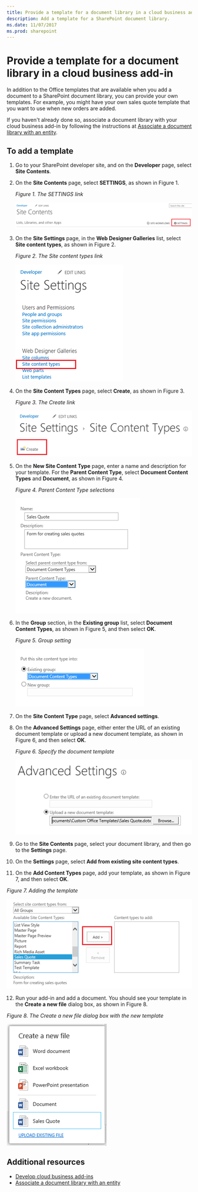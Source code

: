 ```yaml
---
title: Provide a template for a document library in a cloud business add-in
description: Add a template for a SharePoint document library.
ms.date: 11/07/2017
ms.prod: sharepoint
---
```


# Provide a template for a document library in a cloud business add-in

In addition to the Office templates that are available when you add a document to a SharePoint document library, you can provide your own templates. For example, you might have your own sales quote template that you want to use when new orders are added.

If you haven't already done so, associate a document library with your cloud business add-in by following the instructions at [Associate a document library with an entity](associate-a-document-library-with-an-entity.md).

## To add a template

1. Go to your SharePoint developer site, and on the **Developer** page, select **Site Contents**.

2. On the **Site Contents** page, select **SETTINGS**, as shown in Figure 1.
    
   *Figure 1. The SETTINGS link*

   ![Site Settings link](../images/CBA_IM_8b.PNG)

3. On the **Site Settings** page, in the **Web Designer Galleries** list, select **Site content types**, as shown in Figure 2.
    
   *Figure 2. The Site content types link*

   ![Site content types link](../images/CBA_IM_26.PNG)
 
4. On the **Site Content Types** page, select **Create**, as shown in Figure 3.
    
   *Figure 3. The Create link*

   ![Create link](../images/CBA_IM_27.PNG)
 
5. On the **New Site Content Type** page, enter a name and description for your template. For the **Parent Content Type**, select **Document Content Types** and **Document**, as shown in Figure 4.
    
   *Figure 4. Parent Content Type selections*

   ![Parent Content Type selections](../images/CBA_IM_28.PNG)

6. In the **Group** section, in the **Existing group** list, select **Document Content Types**, as shown in Figure 5, and then select **OK**.
    
   *Figure 5. Group setting*

   ![Group setting](../images/CBA_IM_28a.PNG)

7. On the **Site Content Type** page, select **Advanced settings**.

8. On the **Advanced Settings** page, either enter the URL of an existing document template or upload a new document template, as shown in Figure 6, and then select **OK**.
    
   *Figure 6. Specify the document template*

   ![Specify the document template](../images/CBA_IM_29.PNG)

9. Go to the **Site Contents** page, select your document library, and then go to the **Settings** page.

10. On the **Settings** page, select **Add from existing site content types**.

11. On the **Add Content Types** page, add your template, as shown in Figure 7, and then select **OK**.
    
   *Figure 7. Adding the template*

   ![Adding the template](../images/CBA_IM_29a.PNG)

12. Run your add-in and add a document. You should see your template in the **Create a new file** dialog box, as shown in Figure 8.
    
   *Figure 8. The Create a new file dialog box with the new template*

   ![The Create a new file dialog with the new template](../images/CBA_IM_30.PNG)


## Additional resources
<a name="bk_addresources"> </a>

- [Develop cloud business add-ins](develop-cloud-business-add-ins.md)
- [Associate a document library with an entity](associate-a-document-library-with-an-entity.md)
    
 


